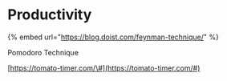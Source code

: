 # Productivity

{% embed url="https://blog.doist.com/feynman-technique/" %}

Pomodoro Technique

[https://tomato-timer.com/\#](https://tomato-timer.com/#) 

